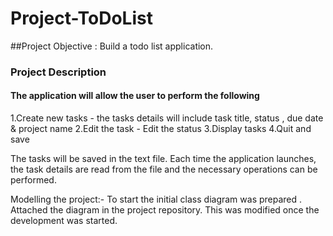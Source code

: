 # Project-ToDoList

##Project Objective : Build a todo list application​.

### Project Description

#### The application will allow the user to perform the following
1.Create new tasks - the tasks details will include task title, status , due date & project name
2.Edit the task - Edit the status
3.Display tasks
4.Quit and save

The tasks will be saved in the text file. Each time the application launches, the task details are read from the file
and the necessary operations can be performed.


Modelling the project:-
To start the initial class diagram was prepared . Attached the diagram in the project repository. This was modified
once the development was started.


